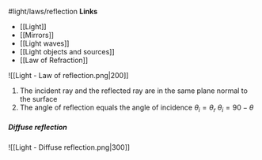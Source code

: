 #light/laws/reflection
**Links**
- [[Light]] 
- [[Mirrors]] 
- [[Light waves]] 
- [[Light objects and sources]] 
- [[Law of Refraction]] 

![[Light - Law of reflection.png|200]]
1. The incident ray and the reflected ray are in the same plane normal to the surface 
2. The angle of reflection equals the angle of incidence $\theta_{i} = \theta_{r}$
$\theta_{i} = 90 - \theta$


##### Diffuse reflection
![[Light - Diffuse reflection.png|300]]